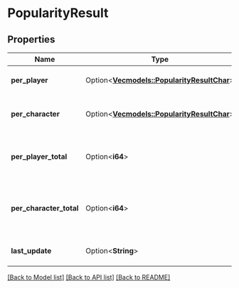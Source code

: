 # PopularityResult

## Properties

Name | Type | Description | Notes
------------ | ------------- | ------------- | -------------
**per_player** | Option<[**Vec<models::PopularityResultChar>**](PopularityResultChar.md)> | Character popularity per player | [optional]
**per_character** | Option<[**Vec<models::PopularityResultChar>**](PopularityResultChar.md)> | Character popularity per character | [optional]
**per_player_total** | Option<**i64**> | Total number of players for popularity calculation | [optional]
**per_character_total** | Option<**i64**> | Total number of characters for popularity calculation | [optional]
**last_update** | Option<**String**> | Timestamp of the last update | [optional]

[[Back to Model list]](../README.md#documentation-for-models) [[Back to API list]](../README.md#documentation-for-api-endpoints) [[Back to README]](../README.md)


